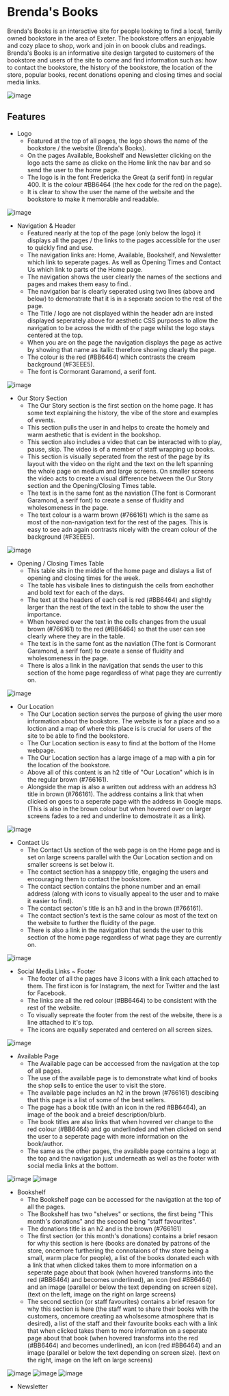 # Brenda's Books

Brenda's Books is an interactive site for people looking to find a local, family owned bookstore in the area of Exeter. The bookstore offers an enjoyable and cozy place to shop, work and join in on boook clubs and readings. 
Brenda's Books is an informative site design targeted to customers of the bookstore and users of the site to come and find information such as: how to contact the bookstore, the history of the bookstore, the location of the store, popular books, recent donations opening and closing times and social media links.

![image](https://github.com/user-attachments/assets/efb5f652-8b2c-481a-8f70-650f19d2780f)

## Features

- Logo
  * Featured at the top of all pages, the logo shows the name of the bookstore / the website (Brenda's Books).
  * On the pages Available, Bookshelf and Newsletter clicking on the logo acts the same as clicke on the Home link the nav bar and so send the user to the home page.
  * The logo is in the font Fredericka the Great (a serif font) in regular 400. It is the colour #BB6464 (the hex code for the red on the page).
  * It is clear to show the user the name of the website and the bookstore to make it memorable and readable.

![image](https://github.com/user-attachments/assets/740599ba-1ffc-4e16-96e7-a58aee672306)

- Navigation & Header
  * Featured nearly at the top of the page (only below the logo) it displays all the pages / the links to the pages accessible for the user to quickly find and use.
  * The navigation links are: Home, Available, Bookshelf, and Newsletter which link to seperate pages. As well as Opening Times and Contact Us which link to parts of the Home page.
  * The navigation shows the user clearly the names of the sections and pages and makes them easy to find.. 
  * The navigation bar is clearly seperated using two lines (above and below) to demonstrate that it is in a seperate secion to the rest of the page.
  * The Title / logo are not displayed within the header adn are insted displayed seperately above for aesthetic CSS purposes to allow the navigation to be across the width of the page whilst the logo stays centered at the top.
  * When you are on the page the navigation displays the page as active by showing that name as itallic therefore showing clearly the page.
  * The colour is the red (#BB6464) which contrasts the cream background (#F3EEE5).
  * The font is Cormorant Garamond, a serif font. 

![image](https://github.com/user-attachments/assets/7da3ed82-262f-4711-b1a5-365f21d3e723)

- Our Story Section
  * The Our Story section is the first section on the home page. It has some text explaining the history, the vibe of the store and examples of events.
  * This section pulls the user in and helps to create the homely and warm aesthetic that is evident in the bookshop.
  * This section also includes a video that can be interacted with to play, pause, skip. The video is of a member of staff wrapping up books.
  * This section is visually seperated from the rest of the page by its layout with the video on the right and the text on the left spanning the whole page on medium and large screens. On smaller screens the video acts to create a visual difference between the Our Story section and the Opening/Closing Times table.
  * The text is in the same font as the naviation (The font is Cormorant Garamond, a serif font) to create a sense of fluidity and wholesomeness in the page.
  * The text colour is a warm brown (#766161) which is the same as most of the non-navigation text for the rest of the pages. This is easy to see adn again contrasts nicely with the cream colour of the background (#F3EEE5).

![image](https://github.com/user-attachments/assets/4adc0dad-46a2-4550-b135-81883c63719a)


- Opening / Closing Times Table
  * This table sits in the middle of the home page and dislays a list of opening and closing times for the week.
  * The table has visibale lines to distinguish the cells from eachother and bold text for each of the days.
  * The text at the headers of each cell is red (#BB6464) and slightly larger than the rest of the text in the table to show the user the importance.
  * When hovered over the text in the cells changes from the usual brown (#766161) to the red (#BB6464) so that the user can see clearly where they are in the table.
  * The text is in the same font as the naviation (The font is Cormorant Garamond, a serif font) to create a sense of fluidity and wholesomeness in the page.
  * There is alos a link in the navigation that sends the user to this section of the home page regardless of what page they are currently on.

![image](https://github.com/user-attachments/assets/50fc8444-4da3-4331-874f-4fdc950c74f8)  


- Our Location
  * The Our Location section serves the purpose of giving the user more information about the bookstore. The website is for a place and so a loction and a map of where this place is is crucial for users of the site to be able to find the bookstore.
  * The Our Location section is easy to find at the bottom of the Home webpage.
  * The Our Location section has a large image of a map with a pin for the location of the bookstore.
  * Above all of this content is an h2 title of "Our Location" which is in the regular brown (#766161).
  * Alongside the map is also a written out address with an address h3 title in brown (#766161). The address contains a link that when clicked on goes to a seperate page with the address in Google maps. (This is also in the brown colour but when hovered over on larger screens fades to a red and underline to demostrate it as a link).

![image](https://github.com/user-attachments/assets/95bb82ad-a2da-4316-b95d-7deb7ef06853)

- Contact Us
  * The Contact Us section of the web page is on the Home page and is set on large screens parallel with the Our Location section and on smaller screens is set below it.
  * The contact section has a snapppy title, engaging the users and encouraging them to contact the bookstore.
  * The contact section contains the phone number and an email address (along with icons to visually appeal to the user and to make it easier to find).
  * The contact secton's title is an h3 and in the brown (#766161).
  * The contact section's text is the same colour as most of the text on the website to further the fluidity of the page.
  * There is also a link in the navigation that sends the user to this section of the home page regardless of what page they are currently on.

![image](https://github.com/user-attachments/assets/78c2f7c7-0465-46e2-bfcf-3abc708bdf22)

- Social Media Links ~ Footer
  * The footer of all the pages have 3 icons with a link each attached to them. The first icon is for Instagram, the next for Twitter and the last for Facebook.
  * The links are all the red colour (#BB6464) to be consistent with the rest of the website.
  * To visually sepreate the footer from the rest of the website, there is a line attached to it's top.
  * The icons are equally seperated and centered on all screen sizes.

![image](https://github.com/user-attachments/assets/e4a3c66f-a030-4afd-a412-bce3b34a972b)


- Available Page
  * The Available page can be acccessed from the navigation at the top of all pages.
  * The use of the available page is to demonstrate what kind of books the shop sells to entice the user to visit the store.
  * The available page includes an h2 in the brown (#766161) descibing that this page is a list of some of the best sellers.
  * The page has a book title (with an icon in the red #BB6464), an image of the book and a breief description/blurb.
  * The book titles are also links that when hovered ver change to the red colour (#BB6464) and go underlinded and when clicked on send the user to a seperate page with more information on the book/author.
  * The same as the other pages, the available page contains a logo at the top and the navigation just underneath as well as the footer with social media links at the bottom.

![image](https://github.com/user-attachments/assets/ccfe5806-80fe-48c3-8205-5da4cd65c917)
![image](https://github.com/user-attachments/assets/ab8d6aec-5fae-476d-9fdb-bdcf7606e9ee)

- Bookshelf
  * The Bookshelf page can be accessed for the navigation at the top of all the pages.
  * The Bookshelf has two "shelves" or sections, the first being "This month's donations" and the second being "staff favourites".
  * The donations title is an h2 and is the brown (#766161)
  * The first section (or this month's donations) contains a brief resaon for why this section is here (books are donated by patrons of the store, oncemore furthering the connotaions of thw store being a small, warm place for people), a list of the books donated each with a link that when clicked takes them to more information on a seperate page about that book (when hovered transforms into the red (#BB6464) and becomes underlined), an icon (red #BB6464) and an image (parallel or below the text depending on screen size). (text on the left, image on the right on large screens)
  * The second section (or staff favourites) contains a brief resaon for why this section is here (the staff want to share their books with the customers, oncemore creating aa wholsesome atmosphere that is desired), a list of the staff and their favourite books each with a link that when clicked takes them to more information on a seperate page about that book (when hovered transforms into the red (#BB6464) and becomes underlined), an icon (red #BB6464) and an image (parallel or below the text depending on screen size). (text on the right, image on the left on large screens)
 
![image](https://github.com/user-attachments/assets/c126aae1-5c5a-44ac-b24a-7a6287c697bd)
![image](https://github.com/user-attachments/assets/ba1c6c22-3a44-4d0f-acc3-34159a1657ff)
![image](https://github.com/user-attachments/assets/1591cdca-fccc-4281-83aa-7e1812546fcc)


- Newsletter

